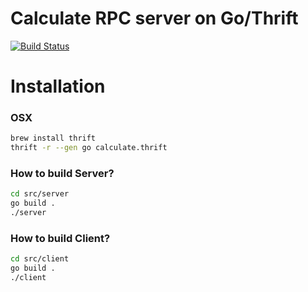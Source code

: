 Calculate RPC server on Go/Thrift
=================================
[![Build Status](https://travis-ci.org/ovr/go-calculate-thrift.svg?branch=master)](https://travis-ci.org/ovr/go-calculate-thrift)

# Installation

### OSX

```sh
brew install thrift
thrift -r --gen go calculate.thrift
```

### How to build Server?

```sh
cd src/server
go build .
./server
```

### How to build Client?

```sh
cd src/client
go build .
./client
```
